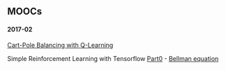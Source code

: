 ## MOOCs

#### 2017-02
[Cart-Pole Balancing with Q-Learning](https://medium.com/@tuzzer/cart-pole-balancing-with-q-learning-b54c6068d947#.mok6mb4an)

Simple Reinforcement Learning with Tensorflow
[Part0](https://medium.com/emergent-future/simple-reinforcement-learning-with-tensorflow-part-0-q-learning-with-tables-and-neural-networks-d195264329d0#.obhg08jt8)
	- [Bellman equation](https://en.wikipedia.org/wiki/Bellman_equation)
